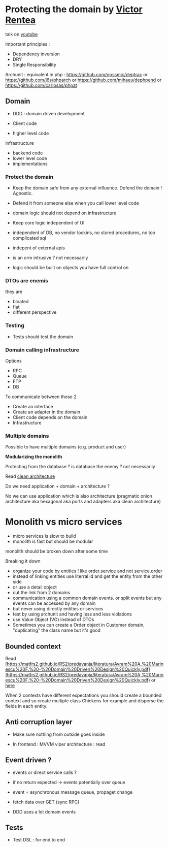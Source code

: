 # Protecting the domain by [Victor Rentea](https://victorrentea.ro/)

talk on [youtube](https://www.youtube.com/watch?v=cK19rE2V9UY)

Important principles :

- Dependency inversion
- DRY
- Single Responsibility

Archunit : equivalent in php : https://github.com/qossmic/deptrac or https://github.com/j6s/phparch or https://github.com/mihaeu/dephpend or https://github.com/carlosas/phpat

## Domain

- DDD : domain driven development

- Client code
- higher level code

Infrastructure

- backend code
- lower level code
- implementations

### Protect the domain

- Keep the domain safe from any external influence.  Defend the domain ! Agnostic.

- Defend it from someone else when you call lower level code
- domain logic should not depend on infrastructure
- Keep core logic independent of UI
- independent of DB, no vendor lockins, no stored procedures, no too complicated sql
- indepent of external apis
- is an orm intrusive ? not necessarily
- logic should be built on objects you have full control on 

### DTOs are enemis

they are

- bloated
- flat
- different perspective

### Testing

- Tests should test the domain

### Domain calling infrastructure 

Options

- RPC
- Queue
- FTP
- DB

To communicate between those 2 

- Create an interface
- Create an adapter in the domain
- Client code depends on the domain
- Infrastructure 

### Multiple domains

Possible to have multiple domains (e.g. product and user)

**Modularizing the monolith**

Protecting from the database ? is database the enemy ? not necessarily

Read [clean architecture](https://blog.cleancoder.com/uncle-bob/2012/08/13/the-clean-architecture.html)

Do we need application + domain + architecture ? 

No we can use application which is also architecture (pragmatic onion architecture aka hexagonal aka ports and adapters aka clean architecture)



# Monolith vs micro services

- micro services is slow to build
- monolith is fast but should be modular

monolith should be broken down after some time

Breaking it down

- organize your code by entities ! like order.service and not service.order
- instead of linking entities use literral id and get the entity from the other side
- or use a detail object 
- cut the link from 2 domains
- communication using a common domain events. or split events but any events can be accessed by any domain
- but never using directly entities or services
- test by using archunit and having less and less violations
- use Value Object (VO) instead of DTOs
- Sometimes you can create a Order object in Customer domain, "duplicating" the class name but it's good

## Bounded context

Read [https://matfrs2.github.io/RS2/predavanja/literatura/Avram%20A,%20Marinescu%20F.%20-%20Domain%20Driven%20Design%20Quickly.pdf](https://matfrs2.github.io/RS2/predavanja/literatura/Avram%20A,%20Marinescu%20F.%20-%20Domain%20Driven%20Design%20Quickly.pdf) or [here](https://www.infoq.com/minibooks/domain-driven-design-quickly/)

When 2 contexts have different expectations you should create a bounded context and so create multiple class Chickens for example and disperse the fields in each entity.



## Anti corruption layer

- Make sure nothing from outside goes inside

- In frontend : MVVM viper architecture : read

## Event driven ?

- events or direct service calls ?

- if no return expected -> events potentially over queue
- event = asynchronous message queue, propaget change
- fetch data over GET (sync RPC) 
- DDD uses a lot domain events

## Tests

- Test DSL : for end to end

 